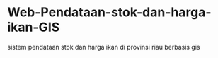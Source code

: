 # Web-Pendataan-stok-dan-harga-ikan-GIS
sistem pendataan stok dan harga ikan di provinsi riau berbasis gis
